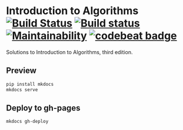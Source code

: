 # Introduction to Algorithms [![Build Status](https://travis-ci.org/Frederick-S/Introduction-to-Algorithms-Notes.svg?branch=master)](https://travis-ci.org/Frederick-S/Introduction-to-Algorithms-Notes) [![Build status](https://ci.appveyor.com/api/projects/status/dkdw0d91mvqip0qk/branch/master?svg=true)](https://ci.appveyor.com/project/Frederick-S/introduction-to-algorithms-notes/branch/master) [![Maintainability](https://api.codeclimate.com/v1/badges/e0a61e26b59f982df291/maintainability)](https://codeclimate.com/github/Frederick-S/Introduction-to-Algorithms-Notes/maintainability) [![codebeat badge](https://codebeat.co/badges/ae2cf018-96a1-47ea-9b25-b74d2b31ea8e)](https://codebeat.co/projects/github-com-frederick-s-introduction-to-algorithms-notes-master)
Solutions to Introduction to Algorithms, third edition.

## Preview
```sh
pip install mkdocs
mkdocs serve
```

## Deploy to gh-pages
```sh
mkdocs gh-deploy
```
